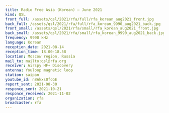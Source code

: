 ```yaml
---
title: Radio Free Asia (Korean) — June 2021
kind: QSL
front_full: /assets/qsl/2021/rfa/full/rfa_korean_aug2021_front.jpg
back_full: /assets/qsl/2021/rfa/full/rfa_korean_9990_aug2021_back.jpg
front_small: /assets/qsl/2021/rfa/small/rfa_korean_aug2021_front.jpg
back_small: /assets/qsl/2021/rfa/small/rfa_korean_9990_aug2021_back.jpg
frequency: 9990 kHz
language: Korean
reception_date: 2021-08-14
reception_time: 18.00-18.58
location: Moscow region, Russia
mail_to: mailto:qsl@rfa.org
receiver: Airspy HF+ Discovery
antenna: Youloop magnetic loop
station: saipan
youtube_id: n8Akxs0fcGE
report_sent: 2021-08-30
responce_sent: 2021-10-21
responce_received: 2021-11-02
organization: rfa
broadcaster: rfa
---
```

